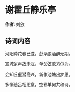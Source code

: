 # 谢霍丘静乐亭

**作者**: 刘攽

## 诗词内容

河阳种花春已滋，彭泽酿酒醉无期。

宣城家声故未泯，单父弦歌方尔为。

会知丘壑潜高兴，新作池塘出梦思。

多惭嵇吕相思意，空寄羊何共和诗。

